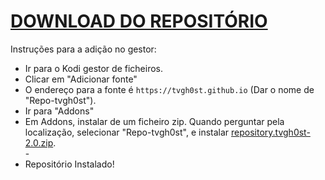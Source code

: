 # <a href="repository.tvgh0st">DOWNLOAD DO REPOSITÓRIO</a>

Instruções para a adição no gestor:


<p align="left">
  <ul>
    <li>Ir para o Kodi gestor de ficheiros.</li>
    <li>Clicar em "Adicionar fonte"</li>
    <li>O endereço para a fonte é <code>https://tvgh0st.github.io</code> (Dar o nome de "Repo-tvgh0st").</li>
    <li>Ir para "Addons"</li>
    <li>Em Addons, instalar de um ficheiro zip. Quando perguntar pela localização, selecionar "Repo-tvgh0st", e instalar <a href="repository.tvgh0st.zip">repository.tvgh0st-2.0.zip</a>.</li>
    -
    <li>Repositório Instalado!</li>
    
</ul>

                                      
                                       

</p>

